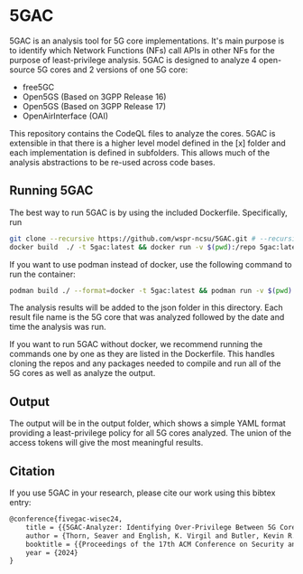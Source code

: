# 5GAC
5GAC is an analysis tool for 5G core implementations. It's main purpose is to identify which Network Functions (NFs) call APIs in other NFs for the purpose of least-privilege analysis. 5GAC is designed to analyze 4 open-source 5G cores and 2 versions of one 5G core:

- free5GC
- Open5GS (Based on 3GPP Release 16)
- Open5GS (Based on 3GPP Release 17)
- OpenAirInterface (OAI)

This repository contains the CodeQL files to analyze the cores. 5GAC is extensible in that there is a higher level model defined in the [x] folder and each implementation is defined in subfolders. This allows much of the analysis abstractions to be re-used across code bases.

## Running 5GAC

The best way to run 5GAC is by using the included Dockerfile. Specifically, run 
```bash
git clone --recursive https://github.com/wspr-ncsu/5GAC.git # --recursive is important!
docker build  ./ -t 5gac:latest && docker run -v $(pwd):/repo 5gac:latest
```

If you want to use podman instead of docker, use the following command to run the container:
```bash
podman build ./ --format=docker -t 5gac:latest && podman run -v $(pwd):/repo 5gac:latest
```

The analysis results will be added to the json folder in this directory. Each result file name is the 5G core that was analyzed followed by the date and time the analysis was run.

If you want to run 5GAC without docker, we recommend running the commands one by one as they are listed in the Dockerfile. This handles cloning the repos and any packages needed to compile and run all of the 5G cores as well as analyze the output.

## Output
The output will be in the output folder, which shows a simple YAML format providing a least-privilege policy for all 5G cores analyzed. The union of the access tokens will give the most meaningful results. 

## Citation
If you use 5GAC in your research, please cite our work using this bibtex entry:

```tex
@conference{fivegac-wisec24,
    title = {{5GAC-Analyzer: Identifying Over-Privilege Between 5G Core Network Functions}},
    author = {Thorn, Seaver and English, K. Virgil and Butler, Kevin R. B. and Enck, William},
    booktitle = {{Proceedings of the 17th ACM Conference on Security and Privacy in Wireless and Mobile Networks}},
    year = {2024}
}
```
